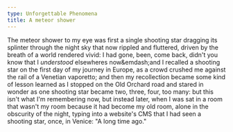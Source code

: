 ```yaml
---
type: Unforgettable Phenomena
title: A meteor shower
---
```


The meteor shower to my eye was first a single shooting star dragging its splinter through the night sky that now rippled and fluttered, driven by the breath of a world rendered vivid: I had gone, been, come back, didn't you know that I <i>understood</i> elsewheres now&emdash;and I recalled a shooting star on the first day of my journey in Europe, as a crowd crushed me against the rail of a Venetian vaporetto; and then my recollection became some kind of lesson learned as I stopped on the Old Orchard road and stared in wonder as one shooting star became two, three, four, too many: but this isn't what I'm remembering now, but instead later, when I was sat in a room that wasn't my room because it had become my old room, alone in the obscurity of the night, typing into a website's CMS that I had seen a shooting star, once, in Venice: "A long time ago."
